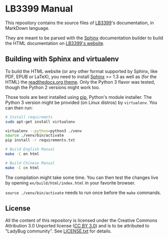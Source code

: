 # LB3399 Manual

This repository contains the source files of [LB3399](https://www.ladybug.com)'s documentation, in MarkDown language.

They are meant to be parsed with the [Sphinx](https://sphinx-doc.org/) documentation builder to build the HTML documentation on [LB3399's website](https://docs.ladybug.com).


## Building with Sphinx and virtualenv

To build the HTML website (or any other format supported by Sphinx, like PDF, EPUB or LaTeX), you need to install [Sphinx](https://sphinx-doc.org/) >= 1.3 as well as (for the HTML) the [readthedocs.org theme](https://github.com/snide/sphinx_rtd_theme). Only the Python 3 flavor was tested, though the Python 2 versions might work too.

Those tools are best installed using [pip](https://pip.pypa.io), Python's module installer. The Python 3 version might be provided (on Linux distros) by `virtualenv`. You can then run:


```sh
# Install requiremnts
sudo apt-get install virtualenv

virtualenv --python=python3 ./venv
source ./venv/bin/activate
pip install -r requirements.txt

# Build English Manual
make -C en html

# Build Chinese Manual
make -C cn html
```

The compilation might take some time. You can then test the changes live by opening `en/build/html/index.html` in your favorite browser.


`source ./venv/bin/activate` needs to run once before the `make` commands.

## License

All the content of this repository is licensed under the Creative Commons Attribution 3.0 Unported license ([CC BY 3.0](https://creativecommons.org/licenses/by/3.0/)) and is to be attributed to "LadyBug community".
See [LICENSE.txt](/LICENSE.txt) for details.
